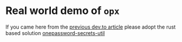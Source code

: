 # Real world demo of `opx`

If you came here from the [previous dev.to article](https://dev.to/hacksore/using-1password-cli-for-secrets-locally-326e) please adopt the rust based solution [onepassword-secrets-util](https://github.com/Hacksore/onepassword-secret-util)

